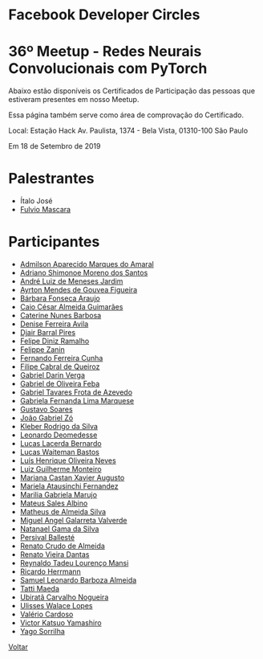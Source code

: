 # Facebook Developer Circles
# 36º Meetup - Redes Neurais Convolucionais com PyTorch

Abaixo estão disponíveis os Certificados de Participação das pessoas que estiveram presentes em nosso Meetup. 

Essa página também serve como área de comprovação do Certificado.

Local:
Estação Hack
Av. Paulista, 1374 - Bela Vista, 01310-100 São Paulo

Em 18 de Setembro de 2019


# Palestrantes
- Ítalo José
- [Fulvio Mascara](https://github.com/devcsp/certificados/raw/master/36%20Meetup%20-%20Redes%20Neurais/Arquivos/fulvio.png)

# Participantes
- [Admilson Aparecido Marques do Amaral](https://github.com/devcsp/Certificados/raw/master/36%20Meetup%20-%20Redes%20Neurais/Arquivos/1.png)
- [Adriano Shimonoe Moreno dos Santos](https://github.com/devcsp/Certificados/raw/master/36%20Meetup%20-%20Redes%20Neurais/Arquivos/2.png)
- [André Luiz de Meneses Jardim](https://github.com/devcsp/Certificados/raw/master/36%20Meetup%20-%20Redes%20Neurais/Arquivos/3.png)
- [Ayrton Mendes de Gouvea Figueira](https://github.com/devcsp/Certificados/raw/master/36%20Meetup%20-%20Redes%20Neurais/Arquivos/4.png)
- [Bárbara Fonseca Araujo](https://github.com/devcsp/Certificados/raw/master/36%20Meetup%20-%20Redes%20Neurais/Arquivos/5.png)
- [Caio César Almeida Guimarães](https://github.com/devcsp/Certificados/raw/master/36%20Meetup%20-%20Redes%20Neurais/Arquivos/6.png)
- [Caterine Nunes Barbosa](https://github.com/devcsp/Certificados/raw/master/36%20Meetup%20-%20Redes%20Neurais/Arquivos/7.png)
- [Denise Ferreira Avila](https://github.com/devcsp/Certificados/raw/master/36%20Meetup%20-%20Redes%20Neurais/Arquivos/8.png)
- [Djair Barral Pires](https://github.com/devcsp/Certificados/raw/master/36%20Meetup%20-%20Redes%20Neurais/Arquivos/9.png)
- [Felipe Diniz Ramalho](https://github.com/devcsp/Certificados/raw/master/36%20Meetup%20-%20Redes%20Neurais/Arquivos/10.png)
- [Felippe Zanin](https://github.com/devcsp/Certificados/raw/master/36%20Meetup%20-%20Redes%20Neurais/Arquivos/11.png)
- [Fernando Ferreira Cunha](https://github.com/devcsp/Certificados/raw/master/36%20Meetup%20-%20Redes%20Neurais/Arquivos/12.png)
- [Filipe Cabral de Queiroz](https://github.com/devcsp/Certificados/raw/master/36%20Meetup%20-%20Redes%20Neurais/Arquivos/13.png)
- [Gabriel Darin Verga](https://github.com/devcsp/Certificados/raw/master/36%20Meetup%20-%20Redes%20Neurais/Arquivos/14.png)
- [Gabriel de Oliveira Feba](https://github.com/devcsp/Certificados/raw/master/36%20Meetup%20-%20Redes%20Neurais/Arquivos/15.png)
- [Gabriel Tavares Frota de Azevedo](https://github.com/devcsp/Certificados/raw/master/36%20Meetup%20-%20Redes%20Neurais/Arquivos/16.png)
- [Gabriela Fernanda Lima Marquese](https://github.com/devcsp/Certificados/raw/master/36%20Meetup%20-%20Redes%20Neurais/Arquivos/17.png)
- [Gustavo Soares](https://github.com/devcsp/Certificados/raw/master/36%20Meetup%20-%20Redes%20Neurais/Arquivos/18.png)
- [João Gabriel Zó](https://github.com/devcsp/Certificados/raw/master/36%20Meetup%20-%20Redes%20Neurais/Arquivos/19.png)
- [Kleber Rodrigo da Silva](https://github.com/devcsp/Certificados/raw/master/36%20Meetup%20-%20Redes%20Neurais/Arquivos/20.png)
- [Leonardo Deomedesse](https://github.com/devcsp/Certificados/raw/master/36%20Meetup%20-%20Redes%20Neurais/Arquivos/21.png)
- [Lucas Lacerda Bernardo](https://github.com/devcsp/Certificados/raw/master/36%20Meetup%20-%20Redes%20Neurais/Arquivos/22.png)
- [Lucas Waiteman Bastos](https://github.com/devcsp/Certificados/raw/master/36%20Meetup%20-%20Redes%20Neurais/Arquivos/23.png)
- [Luís Henrique Oliveira Neves](https://github.com/devcsp/Certificados/raw/master/36%20Meetup%20-%20Redes%20Neurais/Arquivos/24.png)
- [Luiz Guilherme Monteiro](https://github.com/devcsp/Certificados/raw/master/36%20Meetup%20-%20Redes%20Neurais/Arquivos/25.png)
- [Mariana Castan Xavier Augusto](https://github.com/devcsp/Certificados/raw/master/36%20Meetup%20-%20Redes%20Neurais/Arquivos/26.png)
- [Mariela Atausinchi Fernandez](https://github.com/devcsp/Certificados/raw/master/36%20Meetup%20-%20Redes%20Neurais/Arquivos/27.png)
- [Marilia Gabriela Marujo](https://github.com/devcsp/Certificados/raw/master/36%20Meetup%20-%20Redes%20Neurais/Arquivos/28.png)
- [Mateus Sales Albino](https://github.com/devcsp/Certificados/raw/master/36%20Meetup%20-%20Redes%20Neurais/Arquivos/29.png)
- [Matheus de Almeida Silva](https://github.com/devcsp/Certificados/raw/master/36%20Meetup%20-%20Redes%20Neurais/Arquivos/30.png)
- [Miguel Angel Galarreta Valverde](https://github.com/devcsp/Certificados/raw/master/36%20Meetup%20-%20Redes%20Neurais/Arquivos/31.png)
- [Natanael Gama da Silva](https://github.com/devcsp/Certificados/raw/master/36%20Meetup%20-%20Redes%20Neurais/Arquivos/32.png)
- [Persival Ballesté](https://github.com/devcsp/Certificados/raw/master/36%20Meetup%20-%20Redes%20Neurais/Arquivos/33.png)
- [Renato Crudo de Almeida](https://github.com/devcsp/Certificados/raw/master/36%20Meetup%20-%20Redes%20Neurais/Arquivos/34.png)
- [Renato Vieira Dantas](https://github.com/devcsp/Certificados/raw/master/36%20Meetup%20-%20Redes%20Neurais/Arquivos/35.png)
- [Reynaldo Tadeu Lourenço Mansi](https://github.com/devcsp/Certificados/raw/master/36%20Meetup%20-%20Redes%20Neurais/Arquivos/36.png)
- [Ricardo Herrmann](https://github.com/devcsp/Certificados/raw/master/36%20Meetup%20-%20Redes%20Neurais/Arquivos/37.png)
- [Samuel Leonardo Barboza Almeida](https://github.com/devcsp/Certificados/raw/master/36%20Meetup%20-%20Redes%20Neurais/Arquivos/38.png)
- [Tatti Maeda](https://github.com/devcsp/Certificados/raw/master/36%20Meetup%20-%20Redes%20Neurais/Arquivos/39.png)
- [Ubiratã Carvalho Nogueira](https://github.com/devcsp/Certificados/raw/master/36%20Meetup%20-%20Redes%20Neurais/Arquivos/40.png)
- [Ulisses Walace Lopes](https://github.com/devcsp/Certificados/raw/master/36%20Meetup%20-%20Redes%20Neurais/Arquivos/41.png)
- [Valério Cardoso](https://github.com/devcsp/Certificados/raw/master/36%20Meetup%20-%20Redes%20Neurais/Arquivos/42.png)
- [Victor Katsuo Yamashiro](https://github.com/devcsp/Certificados/raw/master/36%20Meetup%20-%20Redes%20Neurais/Arquivos/43.png)
- [Yago Sorrilha](https://github.com/devcsp/Certificados/raw/master/36%20Meetup%20-%20Redes%20Neurais/Arquivos/44.png)

[Voltar](https://devcsp.github.io/certificados)
